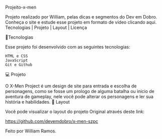 Projeito-x-men

Projeto realizado por William, pelas dicas e segmentos do Dev em Dobro.
Conheça o site e estude esse projeto em formato de vídeo clicando aqui.
Tecnologias   |    Projeto   |    Layout   |    Licença 

🚀Tecnologias

Esse projeto foi desenvolvido com as seguintes tecnologias:

    HTML e CSS
    JavaScript
    Git e Github

💻 Projeto

O X-Men Project é um design de site para entrada e escolha de personagens, como se fosse um prologo de alguma batalha ou inicio de aventura de gameplay, nele você pode alterar os personagens e ler sua história e habilidades.
🔖 Layout

Você pode visualizar o layout do projeto Original através deste link:

https://github.com/devemdobro/x-men-szpc

Feito por William Ramos.
